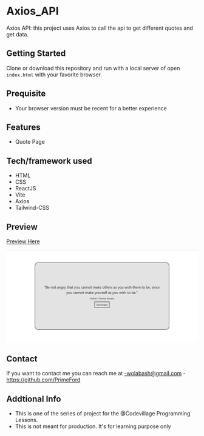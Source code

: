 # Axios_API

Axios API: this project uses Axios to call the api to get different quotes and get data.

## Getting Started

Clone or download this repository and run with a local server of open `index.html` with your favorite browser.

## Prequisite

- Your browser version must be recent for a better experience

## Features

- Quote Page

## Tech/framework used

- HTML
- CSS
- ReactJS
- Vite
- Axios
- Tailwind-CSS

## Preview

[Preview Here](https://eclectic-gingersnap-56bc15.netlify.app/)

![screenshot](./public/image/snip.png)

## Contact

If you want to contact me you can reach me at
-wolabash@gmail.com -https://github.com/PrimeFord

## Addtional Info

- This is one of the series of project for the @Codevillage Programming Lessons.
- This is not meant for production. It's for learning purpose only
